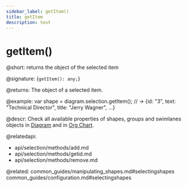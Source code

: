 ```yaml
---
sidebar_label: getItem()
title: getItem
description: text
---
```


# getItem()

@short: returns the object of the selected item

@signature: {`getItem(): any;`}

@returns:
The object of a selected item.

@example:
var shape = diagram.selection.getItem();
// -> {id: "3", text: "Technical Director", title: "Jerry Wagner", …}

@descr:
Check all available properties of shapes, groups and swimlanes objects in [Diagram](diagram_guides/shapes_arrows_list.md#shapeattrs) and in [Org Chart](orgchart_guides/orgchart_shapes_types.md#shapeattrs).

@relatedapi:
- api/selection/methods/add.md
- api/selection/methods/getid.md
- api/selection/methods/remove.md

@related:
common_guides/manipulating_shapes.md#selectingshapes
common_guides/configuration.md#selectingshapes
